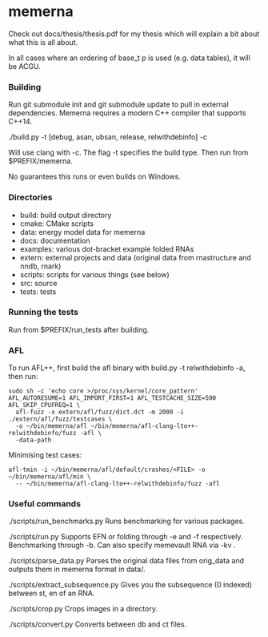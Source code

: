 # memerna

Check out docs/thesis/thesis.pdf for my thesis which will explain a bit about
what this is all about.

In all cases where an ordering of base_t p is used (e.g. data tables), it will be ACGU.

### Building

Run git submodule init and git submodule update to pull in external dependencies.
Memerna requires a modern C++ compiler that supports C++14.

./build.py -t [debug, asan, ubsan, release, relwithdebinfo] -c

Will use clang with -c. The flag -t specifies the build type. Then run from $PREFIX/memerna.

No guarantees this runs or even builds on Windows.

### Directories

- build: build output directory
- cmake: CMake scripts
- data: energy model data for memerna
- docs: documentation
- examples: various dot-bracket example folded RNAs
- extern: external projects and data (original data from rnastructure and nndb, rnark)
- scripts: scripts for various things (see below)
- src: source
- tests: tests

### Running the tests
Run from $PREFIX/run_tests after building.


### AFL
To run AFL++, first build the afl binary with build.py -t relwithdebinfo -a, then run:

```
sudo sh -c 'echo core >/proc/sys/kernel/core_pattern'
AFL_AUTORESUME=1 AFL_IMPORT_FIRST=1 AFL_TESTCACHE_SIZE=500 AFL_SKIP_CPUFREQ=1 \
  afl-fuzz -x extern/afl/fuzz/dict.dct -m 2000 -i ./extern/afl/fuzz/testcases \
  -o ~/bin/memerna/afl ~/bin/memerna/afl-clang-lto++-relwithdebinfo/fuzz -afl \
  -data-path 
```

Minimising test cases:
```
afl-tmin -i ~/bin/memerna/afl/default/crashes/<FILE> -o ~/bin/memerna/afl/min \
  -- ~/bin/memerna/afl-clang-lto++-relwithdebinfo/fuzz -afl
```

### Useful commands

./scripts/run_benchmarks.py
Runs benchmarking for various packages.

./scripts/run.py
Supports EFN or folding through -e and -f respectively. Benchmarking through -b.
Can also specify memevault RNA via -kv <memevault name>.

./scripts/parse_data.py
Parses the original data files from orig_data and outputs them in memerna format in data/.

./scripts/extract_subsequence.py
Gives you the subsequence (0 indexed) between st, en of an RNA.

./scripts/crop.py
Crops images in a directory.

./scripts/convert.py
Converts between db and ct files.
